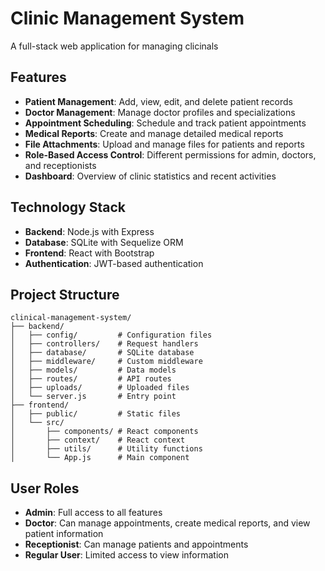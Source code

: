 # Clinic Management System

A full-stack web application for managing clicinals

## Features

- **Patient Management**: Add, view, edit, and delete patient records
- **Doctor Management**: Manage doctor profiles and specializations
- **Appointment Scheduling**: Schedule and track patient appointments
- **Medical Reports**: Create and manage detailed medical reports
- **File Attachments**: Upload and manage files for patients and reports
- **Role-Based Access Control**: Different permissions for admin, doctors, and receptionists
- **Dashboard**: Overview of clinic statistics and recent activities

## Technology Stack

- **Backend**: Node.js with Express
- **Database**: SQLite with Sequelize ORM
- **Frontend**: React with Bootstrap
- **Authentication**: JWT-based authentication

## Project Structure

```
clinical-management-system/
├── backend/
│   ├── config/         # Configuration files
│   ├── controllers/    # Request handlers
│   ├── database/       # SQLite database
│   ├── middleware/     # Custom middleware
│   ├── models/         # Data models
│   ├── routes/         # API routes
│   ├── uploads/        # Uploaded files
│   └── server.js       # Entry point
├── frontend/
│   ├── public/         # Static files
│   └── src/
│       ├── components/ # React components
│       ├── context/    # React context
│       ├── utils/      # Utility functions
│       └── App.js      # Main component
```

## User Roles

- **Admin**: Full access to all features
- **Doctor**: Can manage appointments, create medical reports, and view patient information
- **Receptionist**: Can manage patients and appointments
- **Regular User**: Limited access to view information